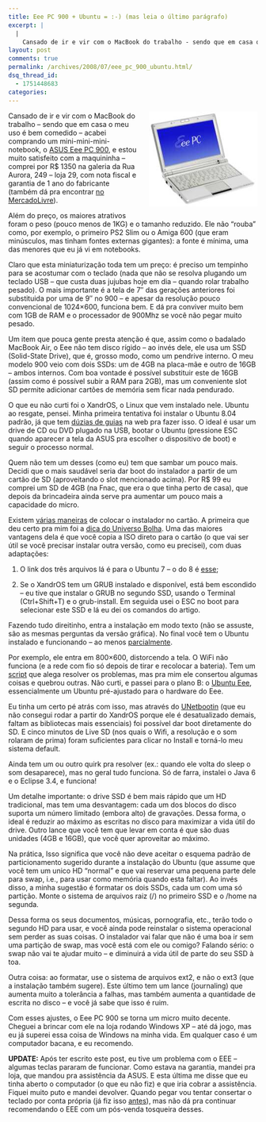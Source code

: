 ```yaml
---
title: Eee PC 900 + Ubuntu = :-) (mas leia o último parágrafo)
excerpt: |
  |
    Cansado de ir e vir com o MacBook do trabalho - sendo que em casa o meu uso é bem comedido - acabei comprando um mini-mini-mini-notebook, o ASUS Eee PC 900, e estou muito satisfeito com a maquininha - comprei...
layout: post
comments: true
permalink: /archives/2008/07/eee_pc_900_ubuntu.html/
dsq_thread_id:
  - 1751448683
categories:
---
```

<span class="mt-enclosure mt-enclosure-image"><img title="Eee PC (o meu é preto, não branco como o da foto)" src="/archives/img/eeepc.jpg" width="220" height="191" class="mt-image-right" style="float: right; margin: 0 0 20px 20px;" /></span>Cansado de ir e vir com o MacBook do trabalho &#8211; sendo que em casa o meu uso é bem comedido &#8211; acabei comprando um mini-mini-mini-notebook, o [ASUS Eee PC 900][1], e estou muito satisfeito com a maquininha &#8211; comprei por R$ 1350 na galeria da Rua Aurora, 249 &#8211; loja 29, com nota fiscal e garantia de 1 ano do fabricante (também dá pra encontrar [no MercadoLivre][2]).

Além do preço, os maiores atrativos foram o peso (pouco menos de 1KG) e o tamanho reduzido. Ele não &#8220;rouba&#8221; como, por exemplo, o primeiro PS2 Slim ou o Amiga 600 (que eram minúsculos, mas tinham fontes externas gigantes): a fonte é mínima, uma das menores que eu já vi em notebooks.

Claro que esta miniaturização toda tem um preço: é preciso um tempinho para se acostumar com o teclado (nada que não se resolva plugando um teclado USB &#8211; que custa duas jujubas hoje em dia &#8211; quando rolar trabalho pesado). O mais importante é a tela de 7&#8243; das gerações anteriores foi substituida por uma de 9&#8243; no 900 &#8211; e apesar da resolução pouco convencional de 1024&#215;600, funciona bem. E dá pra conviver muito bem com 1GB de RAM e o processador de 900Mhz se você não pegar muito pesado.

Um item que pouca gente presta atenção é que, assim como o badalado MacBook Air, o Eee não tem disco rígido &#8211; ao invés dele, ele usa um SSD (Solid-State Drive), que é, grosso modo, como um pendrive interno. O meu modelo 900 veio com dois SSDs: um de 4GB na placa-mãe e outro de 16GB &#8211; ambos internos. Com boa vontade é possível substituir este de 16GB (assim como é possível subir a RAM para 2GB), mas um conveniente slot SD permite adicionar cartões de memória sem ficar nada pendurado.

O que eu não curti foi o XandrOS, o Linux que vem instalado nele. Ubuntu ao resgate, pensei. Minha primeira tentativa foi instalar o Ubuntu 8.04 padrão, já que tem [dúzias de guias][3] na web pra fazer isso. O ideal é usar um drive de CD ou DVD plugado na USB, bootar o Ubuntu (pressione ESC quando aparecer a tela da ASUS pra escolher o dispositivo de boot) e seguir o processo normal.

Quem não tem um desses (como eu) tem que sambar um pouco mais. Decidi que o mais saudável seria dar boot do instalador a partir de um cartão de SD (aproveitando o slot mencionado acima). Por R$ 99 eu comprei um SD de 4GB (na Fnac, que era o que tinha perto de casa), que depois da brincadeira ainda serve pra aumentar um pouco mais a capacidade do micro.

Existem [várias maneiras][4] de colocar o instalador no cartão. A primeira que deu certo pra mim foi a [dica do Universo Bolha][5]. Uma das maiores vantagens dela é que você copia a ISO direto para o cartão (o que vai ser útil se você precisar instalar outra versão, como eu precisei), com duas adaptações:

1. O link dos três arquivos lá é para o Ubuntu 7 &#8211; o do 8 é [esse][6];

2. Se o XandrOS tem um GRUB instalado e disponível, está bem escondido &#8211; eu tive que instalar o GRUB no segundo SSD, usando o Terminal (Ctrl+Shift+T) e o grub-install. Em seguida usei o ESC no boot para selecionar este SSD e lá eu dei os comandos do artigo.

Fazendo tudo direitinho, entra a instalação em modo texto (não se assuste, são as mesmas perguntas da versão gráfica). No final você tem o Ubuntu instalado e funcionando &#8211; ao menos [parcialmente][7].

Por exemplo, ele entra em 800&#215;600, distorcendo a tela. O WiFi não funciona (e a rede com fio só depois de tirar e recolocar a bateria). Tem um [script][8] que alega resolver os problemas, mas pra mim ele consertou algumas coisas e quebrou outras. Não curti, e passei para o plano B: o [Ubuntu Eee][9], essencialmente um Ubuntu pré-ajustado para o hardware do Eee.

Eu tinha um certo pé atrás com isso, mas através do [UNetbootin][10] (que eu não consegui rodar a partir do XandrOS porque ele é desatualizado demais, faltam as bibliotecas mais essenciais) foi possível dar boot diretamente do SD. E cinco minutos de Live SD (nos quais o Wifi, a resolução e o som rolaram de prima) foram suficientes para clicar no Install e torná-lo meu sistema default.

Ainda tem um ou outro quirk pra resolver (ex.: quando ele volta do sleep o som desaparece), mas no geral tudo funciona. Só de farra, instalei o Java 6 e o Eclipse 3.4, e funciona!

Um detalhe importante: o drive SSD é bem mais rápido que um HD tradicional, mas tem uma desvantagem: cada um dos blocos do disco suporta um número limitado (embora alto) de gravações. Dessa forma, o ideal é reduzir ao máximo as escritas no disco para maximizar a vida útil do drive. Outro lance que você tem que levar em conta é que são duas unidades (4GB e 16GB), que você quer aproveitar ao máximo.

Na prática, Isso significa que você não deve aceitar o esquema padrão de particionamento sugerido durante a instalação do Ubuntu (que assume que você tem um unico HD &#8220;normal&#8221; e que vai reservar uma pequena parte dele para swap, i.e., para usar como memória quando esta faltar). Ao invés disso, a minha sugestão é formatar os dois SSDs, cada um com uma só partição. Monte o sistema de arquivos raiz (/) no primeiro SSD e o /home na segunda.

Dessa forma os seus documentos, músicas, pornografia, etc., terão todo o segundo HD para usar, e você ainda pode reinstalar o sistema operacional sem perder as suas coisas. O instalador vai falar que não é uma boa ir sem uma partição de swap, mas você está com ele ou comigo? Falando sério: o swap não vai te ajudar muito &#8211; e diminuirá a vida útil de parte do seu SSD à toa.

Outra coisa: ao formatar, use o sistema de arquivos ext2, e não o ext3 (que a instalação também sugere). Este último tem um lance (journaling) que aumenta muito a tolerância a falhas, mas também aumenta a quantidade de escrita no disco &#8211; e você já sabe que isso é ruim.

Com esses ajustes, o Eee PC 900 se torna um micro muito decente. Cheguei a brincar com ele na loja rodando Windows XP &#8211; até dá jogo, mas eu já superei essa coisa de Windows na minha vida. Em qualquer caso é um computador bacana, e eu recomendo.

**UPDATE:** Após ter escrito este post, eu tive um problema com o EEE &#8211; algumas teclas pararam de funcionar. Como estava na garantia, mandei pra loja, que mandou pra assistência da ASUS. E esta última me disse que eu tinha aberto o computador (o que eu não fiz) e que iria cobrar a assistência. Fiquei muito puto e mandei devolver. Quando pegar vou tentar consertar o teclado por conta própria (já fiz isso [antes][11]), mas não dá pra continuar recomendando o EEE com um pós-venda tosqueira desses.

 [1]: http://en.wikipedia.org/wiki/ASUS_Eee_PC#Eee_900_Series
 [2]: http://lista.mercadolivre.com.br/eee-pc-900
 [3]: http://www.google.com/search?q=install+ubuntu+eee+pc
 [4]: https://help.ubuntu.com/community/Installation/FromUSBStick
 [5]: http://universobolha.blogspot.com/2007/08/instalando-o-ubuntu-pela-isopendrive.html
 [6]: http://archive.ubuntu.com/ubuntu/dists/gutsy/main/installer-i386/current/images/hd-media/
 [7]: https://help.ubuntu.com/community/EeePC/Fixes
 [8]: http://code.google.com/hosting/search?q=eee-ubuntu-support&#038;projectsearch=Search+Projects
 [9]: http://www.ubuntu-eee.com/
 [10]: http://unetbootin.sourceforge.net/
 [11]: /iigs.html#montagem
